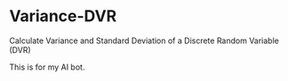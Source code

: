 # Variance-DVR
Calculate Variance and Standard Deviation of a Discrete Random Variable (DVR) 

This is for my AI bot.
